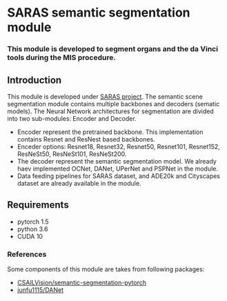 # SARAS semantic segmentation module
### This module is developed to segment organs and the da Vinci tools during the MIS procedure.

## Introduction
This module is developed under [SARAS project](https://saras-project.eu/). The semantic scene segmentation module contains multiple backbones and decoders (sematic models). The Neural Network architectures for segmentation are divided into two sub-modules: Encoder and Decoder.

- Encoder represent the pretrained backbone. This implementation contains Resnet and ResNest based backbones.
- Enceder options: Resnet18, Resnet32, Resnet50, Resnet101, Resnet152, ResNeSt50, ResNeSt101, ResNeSt200. 
- The decoder represent the semantic segmentation model. We already haev implemented OCNet, DANet, UPerNet and PSPNet in the module.
- Data feeding pipelines for SARAS dataset, and ADE20k and Cityscapes dataset are already available in the module.


## Requirements

* pytorch 1.5
* python 3.6 
* CUDA 10



### References
Some components of this module are takes from following packages:

- [CSAILVision/semantic-segmentation-pytorch](https://github.com/CSAILVision/semantic-segmentation-pytorch)
- [junfu1115/DANet](https://github.com/junfu1115/DANet)



